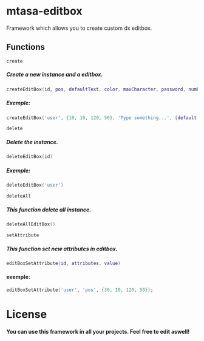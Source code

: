 # mtasa-editbox
Framework which allows you to create custom dx editbox.

## Functions
``create``
##### Create a new instance and a editbox.
```lua
createEditBox(id, pos, defaultText, color, maxCharacter, password, number, alingX, alingY, font)
```
##### Exemple:
```lua
createEditBox('user', {10, 10, 120, 50}, 'Type something...', {default = {255, 255, 255, 25}, selected = {255, 255, 255, 255}}, 25, false, false, 'center', 'center', 'default')
```

``delete``
##### Delete the instance.
```lua
deleteEditBox(id)
```
##### Exemple:
```lua
deleteEditBox('user')
```

``deleteAll``
##### This function delete all instance.
```lua
deleteAllEditBox()
```

``setAttribute``
##### This function set new attributes in editbox.
```lua
editBoxSetAttribute(id, attributes, value)
```
#### exemple:
```lua
editBoxSetAttribute('user', 'pos', {30, 10, 120, 50});
```

# License
#### You can use this framework in all your projects. Feel free to edit aswell!
